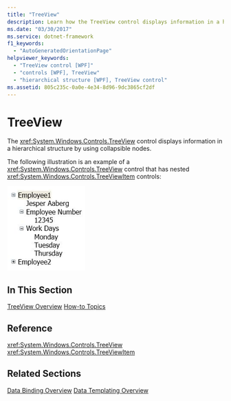 ```yaml
---
title: "TreeView"
description: Learn how the TreeView control displays information in a hierarchical structure by using collapsible nodes.
ms.date: "03/30/2017"
ms.service: dotnet-framework
f1_keywords: 
  - "AutoGeneratedOrientationPage"
helpviewer_keywords: 
  - "TreeView control [WPF]"
  - "controls [WPF], TreeView"
  - "hierarchical structure [WPF], TreeView control"
ms.assetid: 805c235c-0a0e-4e34-8d96-9dc3865cf2df
---
```

# TreeView

The <xref:System.Windows.Controls.TreeView> control displays information in a hierarchical structure by using collapsible nodes.

The following illustration is an example of a <xref:System.Windows.Controls.TreeView> control that has nested <xref:System.Windows.Controls.TreeViewItem> controls:

![Illustration that shows nested TreeViewItem controls.](./media/treeview/nested-treeviewitem-controls.jpg)

## In This Section

[TreeView Overview](treeview-overview.md)
[How-to Topics](treeview-how-to-topics.md)

## Reference

<xref:System.Windows.Controls.TreeView>
  <xref:System.Windows.Controls.TreeViewItem>

## Related Sections

[Data Binding Overview](../data/index.md)
  [Data Templating Overview](../data/data-templating-overview.md)
